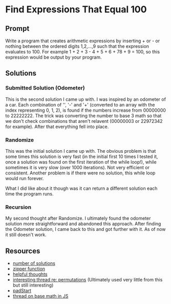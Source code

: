 # Find Expressions That Equal 100

## Prompt

Write a program that creates arithmetic expressions by inserting + or - or nothing between the ordered digits 1,2,…,9 such that the expression evaluates to 100. For example 1 + 2 + 3 - 4 + 5 + 6 + 78 + 9 = 100, so this expression would be output by your program.

## Solutions

### Submitted Solution (Odometer)

This is the second solution I came up with. I was inspired by an odometer of a car. Each combination of '', '-' and '+' (converted to an array with the index representing 0, 1, 2), is found if the numbers increase from 00000000 to 22222222. The trick was converting the number to base 3 math so that we don't check combinations that aren't relavent (00000003 or 22972342 for example). After that everything fell into place.

### Randomize

This was the initial solution I came up with. The obvious problem is that some times this solution is very fast (in the initial first 10 times I tested it, once a solution was found on the first iteration of the while loop!), while sometimes it is very slow (over 1000 iterations). Not very efficient or consistent. Another problem is if there were no solution, this while loop would run forever.

What I did like about it though was it can return a different solution each time the program runs.

### Recursion

My second thought after Randomize. I ultimately found the odometer solution more straightforward and abandoned this approach. After finding the Odometer solution, I came back to this and got further with it. As of now it still doesn't work.

## Resources

- [number of solutions](https://www.cut-the-knot.org/do_you_know/digits.shtml)
- [zipper function](https://newbedev.com/how-to-insert-a-new-element-in-between-all-elements-of-a-js-array)
- [helpful thoughts](https://stackoverflow.com/questions/447783/how-do-i-calculate-the-number-of-permutations-in-base-3-combinatorics)
- [interesting thread re: permutations](https://stackoverflow.com/questions/9960908/permutations-in-javascript/22063440#22063440) (Ultimately used very little from this but still interesting)
- [padStart](https://stackoverflow.com/questions/2998784/how-to-output-numbers-with-leading-zeros-in-javascript)
- [thread on base math in JS](https://www.reddit.com/r/learnjavascript/comments/1nas88/how_do_i_increment_a_number_in_a_base_other_than/)
